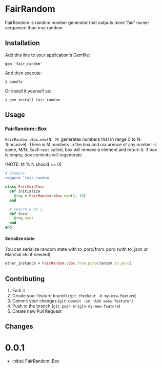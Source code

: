 # FairRandom

FairRandom is random number generator that outputs more 'fair' numer serquence than true random.

## Installation

Add this line to your application's Gemfile:

    gem 'fair_random'

And then execute:

    $ bundle

Or install it yourself as:

    $ gem install fair_random

## Usage

### FairRandom::Box

`FairRandom::Box.new(N, M)` generates numbers that in range 0 to N-1(incusive).
There is M numbers in the box and occurence of any number is same, M/N.
Each `next` called, box will remove a element and return it.
If box is empty, box contents will regenerate.

(NOTE: M % N should == 0)

```ruby
# Example
require 'fair_random'

class FairCoinToss
  def initialize
    @rng = FairRandom::Box.new(2, 10)
  end

  # return 0 or 1
  def toss!
    @rng.next
  end
end
```

#### Serialize state

 You can serialize random state with to_poro/from_poro (with to_json or Marshal etc if needed).

```ruby
other_instance = FairRandom::Box.from_poro(random.to_poro)
```

## Contributing

1. Fork it
2. Create your feature branch (`git checkout -b my-new-feature`)
3. Commit your changes (`git commit -am 'Add some feature'`)
4. Push to the branch (`git push origin my-new-feature`)
5. Create new Pull Request

## Changes

# 0.0.1
* initial: FairRandom::Box
